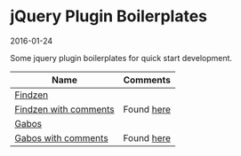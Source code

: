 jQuery Plugin Boilerplates
================================
2016-01-24



Some jquery plugin boilerplates for quick start development.





Name				|   Comments
------------------ | --------------
[Findzen](https://github.com/lingtalfi/jquery-plugin-boilerplates/blob/master/findzen.js)				|     	
[Findzen with comments](https://github.com/lingtalfi/jquery-plugin-boilerplates/blob/master/findzen.full.js)				|  Found [here](https://gist.github.com/findzen/9008155)
[Gabos](https://github.com/lingtalfi/jquery-plugin-boilerplates/blob/master/gabos.full.js)				|  
[Gabos with comments](https://github.com/lingtalfi/jquery-plugin-boilerplates/blob/master/gabos.full.js)				|  Found [here](http://stefangabos.ro/jquery/jquery-plugin-boilerplate-revisited/)
